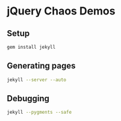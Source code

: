 # jQuery Chaos Demos
                        
## Setup

```sh
gem install jekyll
```

## Generating pages

```sh
jekyll --server --auto
```

## Debugging

```sh
jekyll --pygments --safe
```